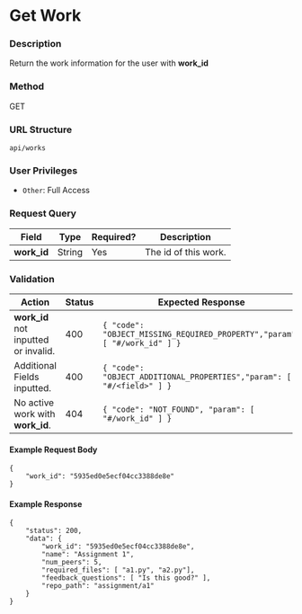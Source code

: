 Get Work
===
### Description
Return the work information for the user with **work_id**

### Method
GET

### URL Structure
`api/works`

### User Privileges
* `Other`: Full Access

### Request Query
| Field       | Type   | Required? | Description          |
|-------------|--------|-----------|----------------------|
| **work_id** | String | Yes       | The id of this work. |

### Validation
| Action                               | Status | Expected Response                                                         |
|--------------------------------------|--------|---------------------------------------------------------------------------|
| **work_id** not inputted or invalid. | 400    | `{ "code": "OBJECT_MISSING_REQUIRED_PROPERTY","param": [ "#/work_id" ] }` |
| Additional Fields inputted.          | 400    | `{ "code": "OBJECT_ADDITIONAL_PROPERTIES","param": [ "#/<field>" ] }`     |
| No active work with **work_id**.     | 404    | `{ "code": "NOT_FOUND", "param": [ "#/work_id" ] }`                       |


#### Example Request Body
```
{
    "work_id": "5935ed0e5ecf04cc3388de8e"
}
```

#### Example Response
```
{
    "status": 200,
    "data": {
        "work_id": "5935ed0e5ecf04cc3388de8e",
        "name": "Assignment 1",
        "num_peers": 5,
        "required_files": [ "a1.py", "a2.py"],
        "feedback_questions": [ "Is this good?" ],
        "repo_path": "assignment/a1"
    }
}
```